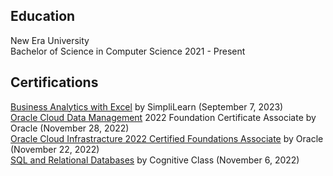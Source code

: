 ## Education
New Era University <br> 
Bachelor of Science in Computer Science 2021 - Present

## Certifications 
[Business Analytics with Excel]([url](https://simpli-web.app.link/e/59Z3R8NzTCb)) by SimpliLearn (September 7, 2023) <br>
[Oracle Cloud Data Management]([url](https://drive.google.com/file/d/1BgMwlo6hRPSgL5v5StxWLtQTaOfosuOq/view?usp=sharing)) 2022 Foundation Certificate Associate by Oracle (November 28, 2022)<br>
[Oracle Cloud Infrastracture 2022 Certified Foundations Associate]([url](https://catalog-education.oracle.com/pls/certview/sharebadge?id=C5A649418D224767DBBCB797B97BF827993A75A77A756E018154021029B15F12)https://catalog-education.oracle.com/pls/certview/sharebadge?id=C5A649418D224767DBBCB797B97BF827993A75A77A756E018154021029B15F12) by Oracle (November 22, 2022) <br>
[SQL and Relational Databases]([url](https://courses.cognitiveclass.ai/certificates/891beb6959d84d40a5c1a6ea17083efb)https://courses.cognitiveclass.ai/certificates/891beb6959d84d40a5c1a6ea17083efb) by Cognitive Class (November 6, 2022) 
